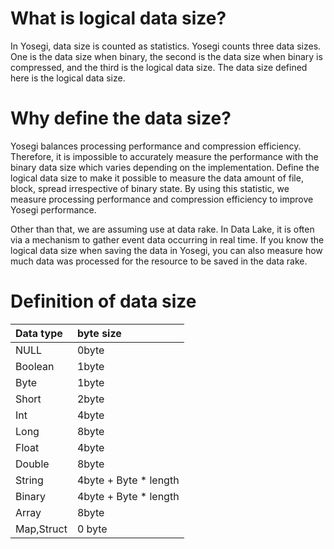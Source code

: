 <!---
  Licensed under the Apache License, Version 2.0 (the "License");
  you may not use this file except in compliance with the License.
  You may obtain a copy of the License at

   http://www.apache.org/licenses/LICENSE-2.0

  Unless required by applicable law or agreed to in writing, software
  distributed under the License is distributed on an "AS IS" BASIS,
  WITHOUT WARRANTIES OR CONDITIONS OF ANY KIND, either express or implied.
  See the License for the specific language governing permissions and
  limitations under the License. See accompanying LICENSE file.
-->

# What is logical data size?

In Yosegi, data size is counted as statistics.
Yosegi counts three data sizes.
One is the data size when binary, the second is the data size when binary is compressed, and the third is the logical data size.
The data size defined here is the logical data size.

# Why define the data size?

Yosegi balances processing performance and compression efficiency.
Therefore, it is impossible to accurately measure the performance with the binary data size which varies depending on the implementation.
Define the logical data size to make it possible to measure the data amount of file, block, spread irrespective of binary state.
By using this statistic, we measure processing performance and compression efficiency to improve Yosegi performance.

Other than that, we are assuming use at data rake.
In Data Lake, it is often via a mechanism to gather event data occurring in real time.
If you know the logical data size when saving the data in Yosegi, you can also measure how much data was processed for the resource to be saved in the data rake.

# Definition of data size

| Data type | byte size |
|:-----------|:------------|
| NULL  | 0byte |
| Boolean | 1byte |
| Byte  | 1byte |
| Short | 2byte |
| Int   | 4byte |
| Long  | 8byte |
| Float | 4byte |
| Double| 8byte |
| String| 4byte + Byte * length |
| Binary| 4byte + Byte * length |
| Array | 8byte |
| Map,Struct| 0 byte |
